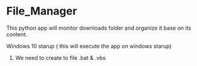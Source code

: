 # File_Manager


This python app will monitor downloads folder and organize it base on its content. 



Windows 10 starup ( this will execute the app on windows starup)

1.   We need to create to file .bat & .vbs 


